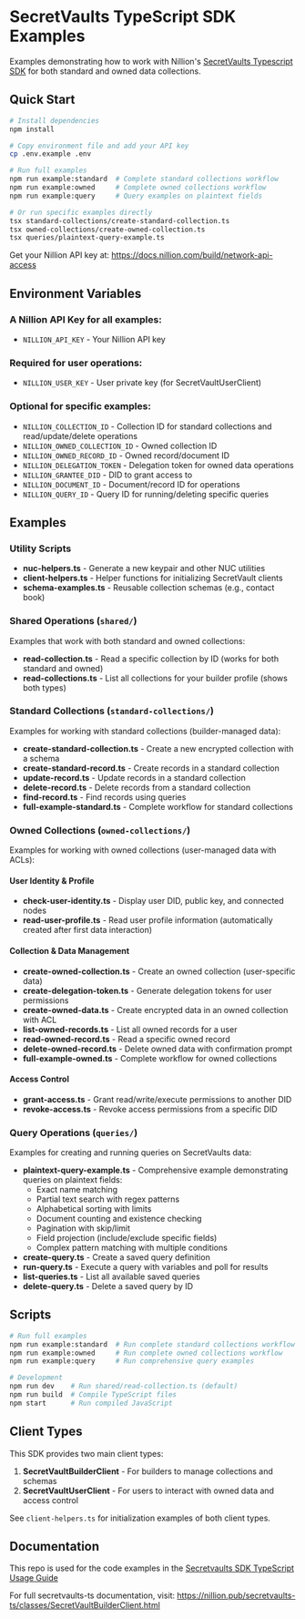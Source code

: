 # SecretVaults TypeScript SDK Examples

Examples demonstrating how to work with Nillion's [SecretVaults Typescript SDK](https://github.com/NillionNetwork/secretvaults-ts) for both standard and owned data collections.

## Quick Start

```bash
# Install dependencies
npm install

# Copy environment file and add your API key
cp .env.example .env

# Run full examples
npm run example:standard  # Complete standard collections workflow
npm run example:owned     # Complete owned collections workflow
npm run example:query     # Query examples on plaintext fields

# Or run specific examples directly
tsx standard-collections/create-standard-collection.ts
tsx owned-collections/create-owned-collection.ts
tsx queries/plaintext-query-example.ts
```

Get your Nillion API key at: https://docs.nillion.com/build/network-api-access

## Environment Variables

### A Nillion API Key for all examples:

- `NILLION_API_KEY` - Your Nillion API key

### Required for user operations:

- `NILLION_USER_KEY` - User private key (for SecretVaultUserClient)

### Optional for specific examples:

- `NILLION_COLLECTION_ID` - Collection ID for standard collections and read/update/delete operations
- `NILLION_OWNED_COLLECTION_ID` - Owned collection ID
- `NILLION_OWNED_RECORD_ID` - Owned record/document ID
- `NILLION_DELEGATION_TOKEN` - Delegation token for owned data operations
- `NILLION_GRANTEE_DID` - DID to grant access to
- `NILLION_DOCUMENT_ID` - Document/record ID for operations
- `NILLION_QUERY_ID` - Query ID for running/deleting specific queries

## Examples

### Utility Scripts

- **nuc-helpers.ts** - Generate a new keypair and other NUC utilities
- **client-helpers.ts** - Helper functions for initializing SecretVault clients
- **schema-examples.ts** - Reusable collection schemas (e.g., contact book)

### Shared Operations (`shared/`)

Examples that work with both standard and owned collections:

- **read-collection.ts** - Read a specific collection by ID (works for both standard and owned)
- **read-collections.ts** - List all collections for your builder profile (shows both types)

### Standard Collections (`standard-collections/`)

Examples for working with standard collections (builder-managed data):

- **create-standard-collection.ts** - Create a new encrypted collection with a schema
- **create-standard-record.ts** - Create records in a standard collection
- **update-record.ts** - Update records in a standard collection
- **delete-record.ts** - Delete records from a standard collection
- **find-record.ts** - Find records using queries
- **full-example-standard.ts** - Complete workflow for standard collections

### Owned Collections (`owned-collections/`)

Examples for working with owned collections (user-managed data with ACLs):

#### User Identity & Profile

- **check-user-identity.ts** - Display user DID, public key, and connected nodes
- **read-user-profile.ts** - Read user profile information (automatically created after first data interaction)

#### Collection & Data Management

- **create-owned-collection.ts** - Create an owned collection (user-specific data)
- **create-delegation-token.ts** - Generate delegation tokens for user permissions
- **create-owned-data.ts** - Create encrypted data in an owned collection with ACL
- **list-owned-records.ts** - List all owned records for a user
- **read-owned-record.ts** - Read a specific owned record
- **delete-owned-record.ts** - Delete owned data with confirmation prompt
- **full-example-owned.ts** - Complete workflow for owned collections

#### Access Control

- **grant-access.ts** - Grant read/write/execute permissions to another DID
- **revoke-access.ts** - Revoke access permissions from a specific DID

### Query Operations (`queries/`)

Examples for creating and running queries on SecretVaults data:

- **plaintext-query-example.ts** - Comprehensive example demonstrating queries on plaintext fields:
  - Exact name matching
  - Partial text search with regex patterns
  - Alphabetical sorting with limits
  - Document counting and existence checking
  - Pagination with skip/limit
  - Field projection (include/exclude specific fields)
  - Complex pattern matching with multiple conditions
- **create-query.ts** - Create a saved query definition
- **run-query.ts** - Execute a query with variables and poll for results
- **list-queries.ts** - List all available saved queries
- **delete-query.ts** - Delete a saved query by ID

## Scripts

```bash
# Run full examples
npm run example:standard  # Run complete standard collections workflow
npm run example:owned     # Run complete owned collections workflow
npm run example:query     # Run comprehensive query examples

# Development
npm run dev    # Run shared/read-collection.ts (default)
npm run build  # Compile TypeScript files
npm start      # Run compiled JavaScript
```

## Client Types

This SDK provides two main client types:

1. **SecretVaultBuilderClient** - For builders to manage collections and schemas
2. **SecretVaultUserClient** - For users to interact with owned data and access control

See `client-helpers.ts` for initialization examples of both client types.

## Documentation

This repo is used for the code examples in the [Secretvaults SDK TypeScript Usage Guide](http://docs.nillion.com/build/private-storage/ts-usage-guide)

For full secretvaults-ts documentation, visit: https://nillion.pub/secretvaults-ts/classes/SecretVaultBuilderClient.html
